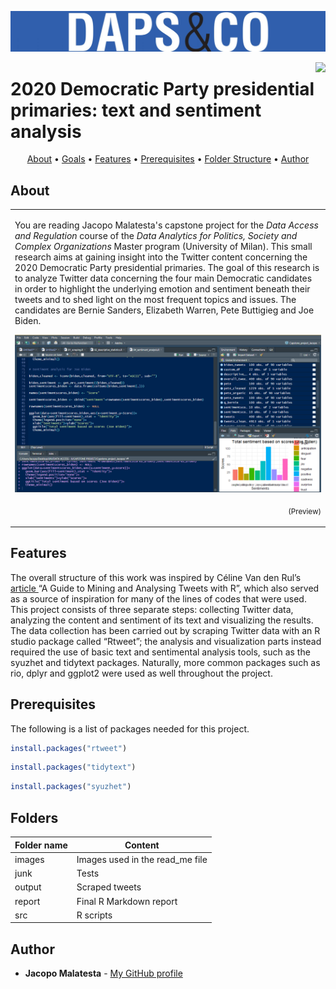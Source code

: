 ![Logo of my Master Program](images/cropped-dapsampco-5.jpg)

<img src="https://github.com/JacopoMalatesta/awesome-readme/blob/master/icon.png" align="right" />


# 2020 Democratic Party presidential primaries:       text and sentiment analysis



<p align="center">
  <a href="#about">About</a> •
  <a href="#goals">Goals</a> •
  <a href="#features">Features</a> •
  <a href="#prerequisites">Prerequisites</a> •
  <a href="#folders">Folder Structure</a> •
  <a href="#author">Author</a> 
</p>




## About

<table>
<tr>
<td>

You are reading Jacopo Malatesta's capstone project for the <i>Data Access and Regulation</i> course of the <i>Data Analytics for Politics, Society and Complex Organizations</i> Master program (University of Milan). This small research aims at gaining insight into the Twitter content concerning the 2020 Democratic Party presidential primaries. The goal of this research is to analyze Twitter data concerning the four main Democratic candidates in order to highlight the underlying emotion and sentiment beneath their tweets and to shed light on the most frequent topics and issues. The candidates are Bernie Sanders, Elizabeth Warren, Pete Buttigieg and Joe Biden.  

![A screenshot of one of the scripts](images/screenshot.png)
<p align="right">
<sub>(Preview)</sub>
</p>


</td>
</tr>
</table>

## Features 

The overall structure of this work was inspired by Céline Van den Rul’s <a href="https://towardsdatascience.com/a-guide-to-mining-and-analysing-tweets-with-r-2f56818fdd16"> article </a> “A Guide to Mining and Analysing Tweets with R”, which also served as a source of inspiration for many of the lines of codes that were used. This project consists of three separate steps: collecting Twitter data, analyzing the content and sentiment of its text and visualizing the results. The data collection has been carried out by scraping Twitter data with an R studio package called “Rtweet”; the analysis and visualization parts instead required the use of basic text and sentimental analysis tools, such as the syuzhet and tidytext packages. Naturally, more common packages such as rio, dplyr and ggplot2 were used as well throughout the project.

## Prerequisites

The following is a list of packages needed for this project.

```r
install.packages("rtweet")
```

```r
install.packages("tidytext")
```

```r
install.packages("syuzhet")
```

## Folders 

Folder name | Content
------------ | -------------
images | Images used in the read_me file
junk | Tests 
output | Scraped tweets 
report | Final R Markdown report
src | R scripts

## Author

* **Jacopo Malatesta** - [My GitHub profile](https://github.com/JacopoMalatesta)


